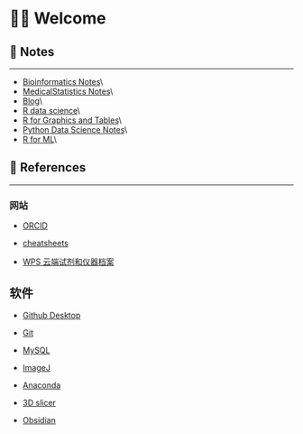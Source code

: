 # 👋🏻 Welcome

## 📝 Notes

------------------------------------------------------------------------

-   [Bioinformatics Notes](https://wanganlin00.github.io/Bioinformatics/)\
-   [MedicalStatistics Notes](https://wanganlin00.github.io/MedicalBioStatistics/)\
-   [Blog](https://wanganlin00.github.io/Blog/)\
-   [R data science](https://wanganlin00.github.io/RDataScience/)\
-   [R for Graphics and Tables](https://wanganlin00.github.io/R4GT/)\
-   [Python Data Science Notes](https://wanganlin00.github.io/PythonDataScience/)\
-   [R for ML](https://wanganlin00.github.io/MachineLearning/)\

## 🐍 References

------------------------------------------------------------------------

### 网站

-   [ORCID](https://orcid.org/0009-0003-7561-3856)

-   [cheatsheets](https://posit.co/resources/cheatsheets/)

-   [WPS 云端试剂和仪器档案](https://www.kdocs.cn/l/cjNW9DYRcVey)

## 软件

-   [Github Desktop](https://desktop.github.com/)

-   [Git](https://git-scm.com/)

-   [MySQL](https://www.mysql.com/cn/)

-   [ImageJ](https://imagej.net/ij/docs/index.html)

-   [Anaconda](https://www.anaconda.com/download/success)

-   [3D slicer](https://www.slicer.org/)

-   [Obsidian](https://obsidian.md/download)
